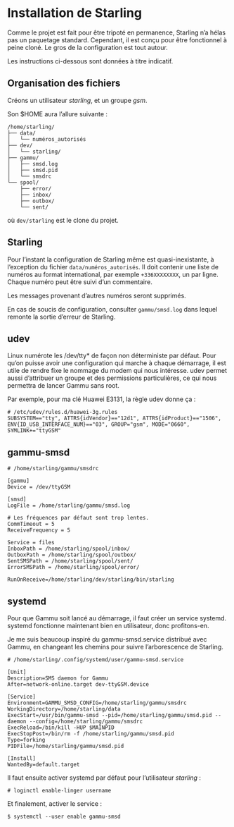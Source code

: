 Installation de Starling
========================

Comme le projet est fait pour être tripoté en permanence, Starling n’a hélas
pas un paquetage standard. Cependant, il est conçu pour être fonctionnel à
peine cloné. Le gros de la configuration est tout autour.

Les instructions ci-dessous sont données à titre indicatif.

Organisation des fichiers
-------------------------

Créons un utilisateur *starling*, et un groupe *gsm*.

Son $HOME aura l’allure suivante :

```
/home/starling/
├── data/
│   └── numéros_autorisés
├── dev/
│   └── starling/
├── gammu/
│   ├── smsd.log
│   ├── smsd.pid
│   └── smsdrc
└── spool/
    ├── error/
    ├── inbox/
    ├── outbox/
    └── sent/
```

où `dev/starling` est le clone du projet.

Starling
--------

Pour l’instant la configuration de Starling même est quasi-inexistante, à
l’exception du fichier `data/numéros_autorisés`. Il doit contenir une liste de
numéros au format international, par exemple `+336XXXXXXXX`, un par ligne.
Chaque numéro peut être suivi d’un commentaire.

Les messages provenant d’autres numéros seront supprimés.

En cas de soucis de configuration, consulter `gammu/smsd.log` dans lequel
remonte la sortie d’erreur de Starling.

udev
----

Linux numérote les /dev/tty* de façon non déterministe par défaut. Pour qu’on
puisse avoir une configuration qui marche à chaque démarrage, il est utile de
rendre fixe le nommage du modem qui nous intéresse. udev permet aussi
d’attribuer un groupe et des permissions particulières, ce qui nous permettra
de lancer Gammu sans root.

Par exemple, pour ma clé Huawei E3131, la règle udev donne ça :

```
# /etc/udev/rules.d/huawei-3g.rules
SUBSYSTEM=="tty", ATTRS{idVendor}=="12d1", ATTRS{idProduct}=="1506", ENV{ID_USB_INTERFACE_NUM}=="03", GROUP="gsm", MODE="0660", SYMLINK+="ttyGSM"
```

gammu-smsd
----------

```
# /home/starling/gammu/smsdrc

[gammu]
Device = /dev/ttyGSM

[smsd]
LogFile = /home/starling/gammu/smsd.log

# Les fréquences par défaut sont trop lentes.
CommTimeout = 5
ReceiveFrequency = 5

Service = files
InboxPath = /home/starling/spool/inbox/
OutboxPath = /home/starling/spool/outbox/
SentSMSPath = /home/starling/spool/sent/
ErrorSMSPath = /home/starling/spool/error/

RunOnReceive=/home/starling/dev/starling/bin/starling
```

systemd
-------

Pour que Gammu soit lancé au démarrage, il faut créer un service systemd.
systemd fonctionne maintenant bien en utilisateur, donc profitons-en.

Je me suis beaucoup inspiré du gammu-smsd.service distribué avec Gammu, en
changeant les chemins pour suivre l’arborescence de Starling.

```
# /home/starling/.config/systemd/user/gammu-smsd.service

[Unit]
Description=SMS daemon for Gammu
After=network-online.target dev-ttyGSM.device

[Service]
Environment=GAMMU_SMSD_CONFIG=/home/starling/gammu/smsdrc
WorkingDirectory=/home/starling/data
ExecStart=/usr/bin/gammu-smsd --pid=/home/starling/gammu/smsd.pid --daemon --config=/home/starling/gammu/smsdrc
ExecReload=/bin/kill -HUP $MAINPID
ExecStopPost=/bin/rm -f /home/starling/gammu/smsd.pid
Type=forking
PIDFile=/home/starling/gammu/smsd.pid

[Install]
WantedBy=default.target
```

Il faut ensuite activer systemd par défaut pour l’utilisateur *starling* :

```
# loginctl enable-linger username
```

Et finalement, activer le service :

```
$ systemctl --user enable gammu-smsd
```
